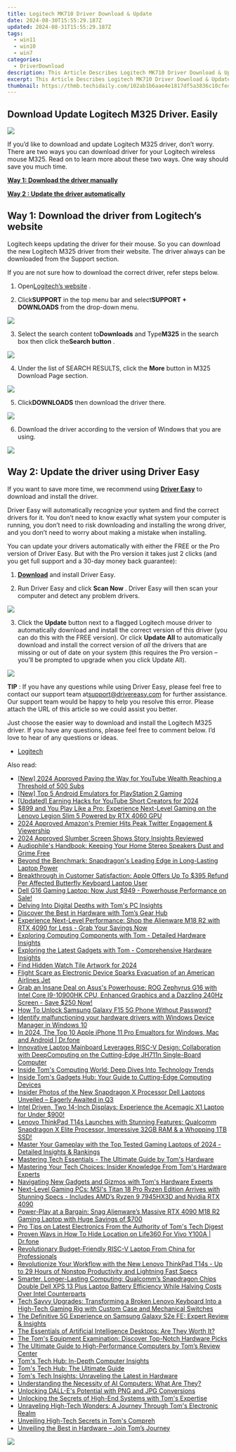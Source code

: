 ```yaml
---
title: Logitech MK710 Driver Download & Update
date: 2024-08-30T15:55:29.187Z
updated: 2024-08-31T15:55:29.187Z
tags:
  - win11
  - win10
  - win7
categories:
  - DriverDownload
description: This Article Describes Logitech MK710 Driver Download & Update
excerpt: This Article Describes Logitech MK710 Driver Download & Update
thumbnail: https://thmb.techidaily.com/102ab1b6aae4e1817df5a3836c10cfedb2eea5b3cb906b121a8d1c61752ad28b.jpg
---
```


## Download Update Logitech M325 Driver. Easily

![](https://images.drivereasy.com/wp-content/uploads/2017/05/img_591ab36e32261.jpg)

 If you’d like to download and update Logitech M325 driver, don’t worry. There are two ways you can download driver for your Logitech wireless mouse M325\. Read on to learn more about these two ways. One way should save you much time.

**[Way 1: Download the driver manually](https://tools.techidaily.com/drivereasy/download/)**

**[Way 2 : Update the driver automatically](https://tools.techidaily.com/drivereasy/download/)**

## **Way 1: Download the driver from Logitech’s website**

 Logitech keeps updating the driver for their mouse. So you can download the new Logitech M325 driver from their website. The driver always can be downloaded from the Support section.

 If you are not sure how to download the correct driver, refer steps below.

 1) Open[Logitech’s website](https://tools.techidaily.com/drivereasy/download/) .

 2) Click**SUPPORT** in the top menu bar and select**SUPPORT + DOWNLOADS** from the drop-down menu.

![](https://images.drivereasy.com/wp-content/uploads/2017/05/img_591ab6a590d0d.png)

 3) Select the search content to**Downloads** and Type**M325** in the search box then click the**Search button** .

![](https://images.drivereasy.com/wp-content/uploads/2017/05/img_591ab7cc5e3cf.jpg)

 4) Under the list of SEARCH RESULTS, click the **More** button in M325 Download Page section.

![](https://images.drivereasy.com/wp-content/uploads/2017/05/img_591aba32d1d4f.png)

 5) Click**DOWNLOADS** then download the driver there.

![](https://images.drivereasy.com/wp-content/uploads/2017/05/img_591ab94938ada.jpg)

 6) Download the driver according to the version of Windows that you are using.

![](https://images.drivereasy.com/wp-content/uploads/2017/05/img_591aba8261487.jpg)

## **Way 2: Update the driver using Driver Easy**

 If you want to save more time, we recommend using **[Driver Easy](https://tools.techidaily.com/drivereasy/download/)**  to download and install the driver.

 Driver Easy will automatically recognize your system and find the correct drivers for it. You don’t need to know exactly what system your computer is running, you don’t need to risk downloading and installing the wrong driver, and you don’t need to worry about making a mistake when installing.

 You can update your drivers automatically with either the FREE or the Pro version of Driver Easy. But with the Pro version it takes just 2 clicks (and you get full support and a 30-day money back guarantee):

 1) **[Download](https://tools.techidaily.com/drivereasy/download/)**   and install Driver Easy.

 2) Run Driver Easy and click **Scan Now** . Driver Easy will then scan your computer and detect any problem drivers.

![](https://images.drivereasy.com/wp-content/uploads/2018/06/img_5b177bcda5366.jpg)

 3) Click the **Update** button next to a flagged Logitech mouse driver to automatically download and install the correct version of this driver (you can do this with the FREE version). Or click **Update All**  to automatically download and install the correct version of _all_   the drivers that are missing or out of date on your system (this requires the Pro version – you’ll be prompted to upgrade when you click Update All).

![](https://images.drivereasy.com/wp-content/uploads/2018/06/img_5b177c50981ac.jpg)

**TIP** : If you have any questions while using Driver Easy, please feel free to contact our support team at[support@drivereasy.com](https://tools.techidaily.com/drivereasy/download/) for further assistance. Our support team would be happy to help you resolve this error. Please attach the URL of this article so we could assist you better.

 Just choose the easier way to download and install the Logitech M325 driver. If you have any questions, please feel free to comment below. I’d love to hear of any questions or ideas.

* [Logitech](https://tools.techidaily.com/drivereasy/download/)

<ins class="adsbygoogle"
     style="display:block"
     data-ad-format="autorelaxed"
     data-ad-client="ca-pub-7571918770474297"
     data-ad-slot="1223367746"></ins>



<ins class="adsbygoogle"
     style="display:block"
     data-ad-client="ca-pub-7571918770474297"
     data-ad-slot="8358498916"
     data-ad-format="auto"
     data-full-width-responsive="true"></ins>

<span class="atpl-alsoreadstyle">Also read:</span>
<div><ul>
<li><a href="https://youtube-sure.techidaily.com/024-approved-paving-the-way-for-youtube-wealth-reaching-a-threshold-of-500-subs/"><u>[New] 2024 Approved  Paving the Way for YouTube Wealth  Reaching a Threshold of 500 Subs</u></a></li>
<li><a href="https://video-screen-grab.techidaily.com/new-top-5-android-emulators-for-playstation-2-gaming/"><u>[New] Top 5 Android Emulators for PlayStation 2 Gaming</u></a></li>
<li><a href="https://youtube-web.techidaily.com/ed-earning-hacks-for-youtube-short-creators-for-2024/"><u>[Updated] Earning Hacks for YouTube Short Creators for 2024</u></a></li>
<li><a href="https://hardware-help.techidaily.com/899-and-you-play-like-a-pro-experience-next-level-gaming-on-the-lenovo-legion-slim-5-powered-by-rtx-4060-gpu/"><u>$899 and You Play Like a Pro: Experience Next-Level Gaming on the Lenovo Legion Slim 5 Powered by RTX 4060 GPU</u></a></li>
<li><a href="https://twitter-videos.techidaily.com/2024-approved-amazons-premier-hits-peak-twitter-engagement-and-viewership/"><u>2024 Approved  Amazon's Premier Hits  Peak Twitter Engagement & Viewership</u></a></li>
<li><a href="https://extra-guidance.techidaily.com/2024-approved-slumber-screen-shows-story-insights-reviewed/"><u>2024 Approved  Slumber Screen Shows  Story Insights Reviewed</u></a></li>
<li><a href="https://tech-renaissance.techidaily.com/audiophiles-handbook-keeping-your-home-stereo-speakers-dust-and-grime-free/"><u>Audiophile's Handbook: Keeping Your Home Stereo Speakers Dust and Grime Free</u></a></li>
<li><a href="https://hardware-help.techidaily.com/beyond-the-benchmark-snapdragons-leading-edge-in-long-lasting-laptop-power/"><u>Beyond the Benchmark: Snapdragon's Leading Edge in Long-Lasting Laptop Power</u></a></li>
<li><a href="https://hardware-help.techidaily.com/breakthrough-in-customer-satisfaction-apple-offers-up-to-395-refund-per-affected-butterfly-keyboard-laptop-user/"><u>Breakthrough in Customer Satisfaction: Apple Offers Up To $395 Refund Per Affected Butterfly Keyboard Laptop User</u></a></li>
<li><a href="https://hardware-help.techidaily.com/1723862713060-dell-g16-gaming-laptop-now-just-949-powerhouse-performance-on-sale/"><u>Dell G16 Gaming Laptop: Now Just $949 - Powerhouse Performance on Sale!</u></a></li>
<li><a href="https://hardware-help.techidaily.com/delving-into-digital-depths-with-toms-pc-insights/"><u>Delving Into Digital Depths with Tom's PC Insights</u></a></li>
<li><a href="https://hardware-help.techidaily.com/discover-the-best-in-hardware-with-toms-gear-hub/"><u>Discover the Best in Hardware with Tom’s Gear Hub</u></a></li>
<li><a href="https://hardware-help.techidaily.com/1723862724863-experience-next-level-performance-shop-the-alienware-m18-r2-with-rtx-4090-for-less-grab-your-savings-now/"><u>Experience Next-Level Performance: Shop the Alienware M18 R2 with RTX 4090 for Less - Grab Your Savings Now</u></a></li>
<li><a href="https://hardware-help.techidaily.com/exploring-computing-components-with-tom-detailed-hardware-insights/"><u>Exploring Computing Components with Tom - Detailed Hardware Insights</u></a></li>
<li><a href="https://hardware-help.techidaily.com/exploring-the-latest-gadgets-with-tom-comprehensive-hardware-insights/"><u>Exploring the Latest Gadgets with Tom - Comprehensive Hardware Insights</u></a></li>
<li><a href="https://facebook-videos.techidaily.com/find-hidden-watch-tile-artwork-for-2024/"><u>Find Hidden Watch Tile Artwork for 2024</u></a></li>
<li><a href="https://hardware-help.techidaily.com/flight-scare-as-electronic-device-sparks-evacuation-of-an-american-airlines-jet/"><u>Flight Scare as Electronic Device Sparks Evacuation of an American Airlines Jet</u></a></li>
<li><a href="https://hardware-help.techidaily.com/1723862723877-grab-an-insane-deal-on-asuss-powerhouse-rog-zephyrus-g16-with-intel-core-i9-10900hk-cpu-enhanced-graphics-and-a-dazzling-240hz-screen-save-250-now/"><u>Grab an Insane Deal on Asus's Powerhouse: ROG Zephyrus G16 with Intel Core I9-10900HK CPU, Enhanced Graphics and a Dazzling 240Hz Screen - Save $250 Now!</u></a></li>
<li><a href="https://android-unlock.techidaily.com/how-to-unlock-samsung-galaxy-f15-5g-phone-without-password-by-drfone-android/"><u>How To Unlock Samsung Galaxy F15 5G Phone Without Password?</u></a></li>
<li><a href="https://review-topics.techidaily.com/identify-malfunctioning-your-hardware-drivers-with-windows-device-manager-in-windows-10-by-drivereasy-guide/"><u>Identify malfunctioning your hardware drivers with Windows Device Manager in Windows 10</u></a></li>
<li><a href="https://screen-mirror.techidaily.com/in-2024-the-top-10-apple-iphone-11-pro-emualtors-for-windows-mac-and-android-drfone-by-drfone-ios/"><u>In 2024, The Top 10 Apple iPhone 11 Pro Emualtors for Windows, Mac and Android | Dr.fone</u></a></li>
<li><a href="https://hardware-help.techidaily.com/innovative-laptop-mainboard-leverages-risc-v-design-collaboration-with-deepcomputing-on-the-cutting-edge-jh711n-single-board-computer/"><u>Innovative Laptop Mainboard Leverages RISC-V Design: Collaboration with DeepComputing on the Cutting-Edge JH711n Single-Board Computer</u></a></li>
<li><a href="https://hardware-help.techidaily.com/inside-toms-computing-world-deep-dives-into-technology-trends/"><u>Inside Tom's Computing World: Deep Dives Into Technology Trends</u></a></li>
<li><a href="https://hardware-help.techidaily.com/inside-toms-gadgets-hub-your-guide-to-cutting-edge-computing-devices/"><u>Inside Tom's Gadgets Hub: Your Guide to Cutting-Edge Computing Devices</u></a></li>
<li><a href="https://hardware-help.techidaily.com/insider-photos-of-the-new-snapdragon-x-processor-dell-laptops-unveiled-eagerly-awaited-in-q3/"><u>Insider Photos of the New Snapdragon X Processor Dell Laptops Unveiled – Eagerly Awaited in Q3</u></a></li>
<li><a href="https://hardware-help.techidaily.com/1723862669261-intel-driven-two-14-inch-displays-experience-the-acemagic-x1-laptop-for-under-900/"><u>Intel Driven, Two 14-Inch Displays: Experience the Acemagic X1 Laptop for Under $900!</u></a></li>
<li><a href="https://hardware-help.techidaily.com/1723862711835-lenovo-thinkpad-t14s-launches-with-stunning-features-qualcomm-snapdragon-x-elite-processor-impressive-32gb-ram-and-a-whopping-1tb-ssd/"><u>Lenovo ThinkPad T14s Launches with Stunning Features: Qualcomm Snapdragon X Elite Processor, Impressive 32GB RAM & a Whopping 1TB SSD!</u></a></li>
<li><a href="https://hardware-help.techidaily.com/master-your-gameplay-with-the-top-tested-gaming-laptops-of-2024-detailed-insights-and-rankings/"><u>Master Your Gameplay with the Top Tested Gaming Laptops of 2024 - Detailed Insights & Rankings</u></a></li>
<li><a href="https://hardware-help.techidaily.com/mastering-tech-essentials-the-ultimate-guide-by-toms-hardware/"><u>Mastering Tech Essentials - The Ultimate Guide by Tom's Hardware</u></a></li>
<li><a href="https://hardware-help.techidaily.com/mastering-your-tech-choices-insider-knowledge-from-toms-hardware-experts/"><u>Mastering Your Tech Choices: Insider Knowledge From Tom's Hardware Experts</u></a></li>
<li><a href="https://hardware-help.techidaily.com/navigating-new-gadgets-and-gizmos-with-toms-hardware-experts/"><u>Navigating New Gadgets and Gizmos with Tom's Hardware Experts</u></a></li>
<li><a href="https://hardware-help.techidaily.com/next-level-gaming-pcs-msis-titan-18-pro-ryzen-edition-arrives-with-stunning-specs-includes-amds-ryzen-9-7945hx3d-and-nvidia-rtx-4090/"><u>Next-Level Gaming PCs: MSI's Titan 18 Pro Ryzen Edition Arrives with Stunning Specs - Includes AMD’s Ryzen 9 7945HX3D and Nvidia RTX 4090</u></a></li>
<li><a href="https://hardware-help.techidaily.com/1723862716274-power-play-at-a-bargain-snag-alienwares-massive-rtx-4090-m18-r2-gaming-laptop-with-huge-savings-of-700/"><u>Power-Play at a Bargain: Snag Alienware’s Massive RTX 4090 M18 R2 Gaming Laptop with Huge Savings of $700</u></a></li>
<li><a href="https://hardware-help.techidaily.com/pro-tips-on-latest-electronics-from-the-authority-of-toms-tech-digest/"><u>Pro Tips on Latest Electronics From the Authority of Tom's Tech Digest</u></a></li>
<li><a href="https://location-social.techidaily.com/proven-ways-in-how-to-hide-location-on-life360-for-vivo-y100a-drfone-by-drfone-virtual-android/"><u>Proven Ways in How To Hide Location on Life360 For Vivo Y100A | Dr.fone</u></a></li>
<li><a href="https://hardware-help.techidaily.com/revolutionary-budget-friendly-risc-v-laptop-from-china-for-professionals/"><u>Revolutionary Budget-Friendly RISC-V Laptop From China for Professionals</u></a></li>
<li><a href="https://hardware-help.techidaily.com/revolutionize-your-workflow-with-the-new-lenovo-thinkpad-t14s-up-to-29-hours-of-nonstop-productivity-and-lightning-fast-specs/"><u>Revolutionize Your Workflow with the New Lenovo ThinkPad T14s - Up to 29 Hours of Nonstop Productivity and Lightning Fast Specs</u></a></li>
<li><a href="https://hardware-help.techidaily.com/smarter-longer-lasting-computing-qualcomms-snapdragon-chips-double-dell-xps-13-plus-laptop-battery-efficiency-while-halving-costs-over-intel-counterparts/"><u>Smarter, Longer-Lasting Computing: Qualcomm’s Snapdragon Chips Double Dell XPS 13 Plus Laptop Battery Efficiency While Halving Costs Over Intel Counterparts</u></a></li>
<li><a href="https://hardware-help.techidaily.com/tech-savvy-upgrades-transforming-a-broken-lenovo-keyboard-into-a-high-tech-gaming-rig-with-custom-case-and-mechanical-switches/"><u>Tech Savvy Upgrades: Transforming a Broken Lenovo Keyboard Into a High-Tech Gaming Rig with Custom Case and Mechanical Switches</u></a></li>
<li><a href="https://buynow-reviews.techidaily.com/the-definitive-5g-experience-on-samsung-galaxy-s2e-fe-expert-review-and-insights/"><u>The Definitive 5G Experience on Samsung Galaxy S2e FE: Expert Review & Insights</u></a></li>
<li><a href="https://hardware-help.techidaily.com/the-essentials-of-artificial-intelligence-desktops-are-they-worth-it/"><u>The Essentials of Artificial Intelligence Desktops: Are They Worth It?</u></a></li>
<li><a href="https://hardware-help.techidaily.com/the-toms-equipment-examination-discover-top-notch-hardware-picks/"><u>The Tom's Equipment Examination: Discover Top-Notch Hardware Picks</u></a></li>
<li><a href="https://hardware-help.techidaily.com/the-ultimate-guide-to-high-performance-computers-by-toms-review-center/"><u>The Ultimate Guide to High-Performance Computers by Tom’s Review Center</u></a></li>
<li><a href="https://hardware-help.techidaily.com/toms-tech-hub-in-depth-computer-insights/"><u>Tom's Tech Hub: In-Depth Computer Insights</u></a></li>
<li><a href="https://hardware-help.techidaily.com/toms-tech-hub-the-ultimate-guide/"><u>Tom's Tech Hub: The Ultimate Guide</u></a></li>
<li><a href="https://hardware-help.techidaily.com/toms-tech-insights-unraveling-the-latest-in-hardware/"><u>Tom's Tech Insights: Unraveling the Latest in Hardware</u></a></li>
<li><a href="https://hardware-help.techidaily.com/understanding-the-necessity-of-ai-computers-what-are-they/"><u>Understanding the Necessity of AI Computers: What Are They?</u></a></li>
<li><a href="https://tech-savvy.techidaily.com/unlocking-dall-es-potential-with-png-and-jpg-conversions/"><u>Unlocking DALL-E's Potential with PNG and JPG Conversions</u></a></li>
<li><a href="https://hardware-help.techidaily.com/unlocking-the-secrets-of-high-end-systems-with-toms-expertise/"><u>Unlocking the Secrets of High-End Systems with Tom's Expertise</u></a></li>
<li><a href="https://hardware-help.techidaily.com/unraveling-high-tech-wonders-a-journey-through-toms-electronic-realm/"><u>Unraveling High-Tech Wonders: A Journey Through Tom's Electronic Realm</u></a></li>
<li><a href="https://hardware-help.techidaily.com/unveiling-high-tech-secrets-in-toms-compreh/"><u>Unveiling High-Tech Secrets in Tom's Compreh</u></a></li>
<li><a href="https://hardware-help.techidaily.com/unveiling-the-best-in-hardware-join-toms-journey/"><u>Unveiling the Best in Hardware – Join Tom’s Journey</u></a></li>
</ul></div>

<!-- affiliate ads begin -->
<a href="https://store.revouninstaller.com/order/checkout.php?PRODS=28010250&QTY=1&AFFILIATE=108875&CART=1"><img src="https://secure.avangate.com/images/merchant/4282ec8de8c9be897e7aff4aa231b1a4/336__280a.jpg" border="0"></a>
<!-- affiliate ads end -->